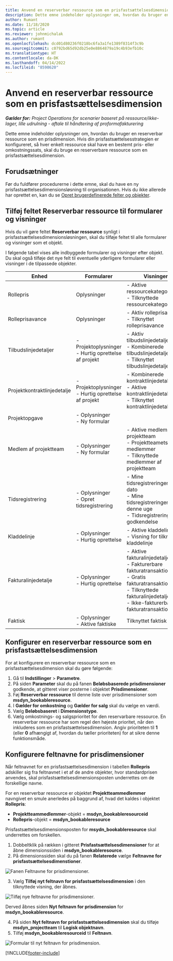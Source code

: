 ```yaml
---
title: Anvend en reserverbar ressource som en prisfastsættelsesdimension
description: Dette emne indeholder oplysninger om, hvordan du bruger en reserverbar ressource som en prisdimension.
author: Rumant
ms.date: 11/18/2020
ms.topic: article
ms.reviewer: johnmichalak
ms.author: rumant
ms.openlocfilehash: dcd01d80236f0218bc6fa3a1fe1389f8314f3c9b
ms.sourcegitcommit: c0792bd65d92db25e0e8864879a19c4b93efb10c
ms.translationtype: HT
ms.contentlocale: da-DK
ms.lasthandoff: 04/14/2022
ms.locfileid: "8598620"
---
```

# <a name="use-a-bookable-resource-as-a-pricing-dimension"></a>Anvend en reserverbar ressource som en prisfastsættelsesdimension

 _**Gælder for:** Project Operations for scenarier baseret på ressource/ikke-lager, lille udrulning - aftale til håndtering af proformafakturering_ 

Dette emne indeholder oplysninger om, hvordan du bruger en reserverbar ressource som en prisdimension. Hvis din prisfastsættelsesstrategien er konfigureret, så hver enkelt ressource skal have en bestemt pris- eller omkostningssats, skal du bruge en reserverbare ressource som en prisfastsættelsesdimension.

## <a name="prerequisites"></a>Forudsætninger
Før du fuldfører procedurerne i dette emne, skal du have en ny prisfastsættelsesdimensionsløsning til organisationen. Hvis du ikke allerede har oprettet en, kan du se [Opret brugerdefinerede felter og objekter](../pricing-costing/create-custom-fields-entities-pricing-dimensions.md).

## <a name="add-the-bookable-resource-field-to-forms-and-views"></a>Tilføj feltet Reserverbar ressource til formularer og visninger
Hvis du vil gøre feltet **Reserverbar ressource** synligt i prisfastsættelsesdimensionsløsningen, skal du tilføje feltet til alle formularer og visninger som et objekt.

I følgende tabel vises alle indbyggede formularer og visninger efter objekt. Du skal også tilføje det nye felt til eventuelle yderligere formularer eller visninger i de tilpassede objekter.

|   Enhed        | Formularer   |Visninger        |
| ------------------------------|---------------------------------|----------------------------------|
|  Rollepris| Oplysninger | - Aktive ressourcekategoripriser<br> - Tilknyttede ressourcekategoripriser |
|  Rolleprisavance| Oplysninger| - Aktiv rolleprisavance<br>- Tilknyttet rolleprisavance |
|  Tilbudslinjedetaljer| - Projektoplysninger<br>- Hurtig oprettelse af projekt| - Aktiv tilbudslinjedetalje<br>- Kombinerede tilbudslinjedetaljer<br>- Tilknyttet tilbudslinjedetalje |
|  Projektkontraktlinjedetalje| - Projektoplysninger<br>- Hurtig oprettelse af projekt| - Kombinerede kontraktlinjedetaljer<br>- Aktive kontraktlinjedetaljer<br>- Tilknyttet kontraktlinjedetaljer |
|  Projektopgave| - Oplysninger<br>- Ny formular| &nbsp; |
|  Medlem af projektteam| - Oplysninger<br>- Ny formular| - Aktive medlemmer af projektteam<br>- Projektteamets medlemmer<br>- Tilknyttede medlemmer af projektteam |
|  Tidsregistrering| - Oplysninger<br>- Opret tidsregistrering| - Mine tidsregistreringer efter dato<br>- Mine tidsregistreringer for denne uge<br>- Tidsregistreringer til godkendelse|
|  Kladdelinje| - Oplysninger<br>- Hurtig oprettelse| - Aktive kladdelinjer<br>- Visning for tilknyttet kladdelinje |
|  Fakturalinjedetalje| - Oplysninger<br>- Hurtig oprettelse| - Aktive fakturalinjedetaljer<br>- Fakturerbare fakturatransaktioner<br>- Gratis fakturatransaktioner<br>- Tilknyttede fakturalinjedetaljer <br>- Ikke-fakturerbare fakturatransaktioner|
|  Faktisk| - Oplysninger<br>- Aktive faktiske| Tilknyttet faktisk |

## <a name="set-up-a-bookable-resource-as-a-pricing-dimension"></a>Konfigurer en reserverbar ressource som en prisfastsættelsesdimension
For at konfigurere en reserverbar ressource som en prisfastsættelsesdimension skal du gøre følgende:

1. Gå til **Indstillinger** > **Parametre**. 
2. På siden **Parameter** skal du på fanen **Beløbsbaserede prisdimensioner** godkende, at gitteret viser posterne i objektet **Prisdimensioner**. 
2. Føj **Reserverbar ressource** til denne liste over prisdimensioner som **msdyn_bookableresource**. 
3. I **Gælder for omkostning** og **Gælder for salg** skal du vælge en værdi.
4. Vælg **Beløbsbaseret** i **Dimensionstype**. 
5. Vælg omkostnings- og salgsprioritet for den reservarbare ressource. En reserverbar ressource har som regel den højeste prioritet, når den inkluderes som en prisfastsættelsesdimension. Angiv prioriteten til **1** (eller **0** afhængigt af, hvordan du tæller prioriteten) for at sikre denne funktionsmåde.

## <a name="set-up-pricing-dimension-field-names"></a>Konfigurere feltnavne for prisdimensioner

Når feltnavnet for en prisfastsættelsesdimension i tabellen **Rollepris** adskiller sig fra feltnavnet i et af de andre objekter, hvor standardprisen anvendes, skal prisfastsættelsesdimensionsposten underrettes om de forskellige navne.  

For en reserverbar ressource er objektet **Projektteammedlemmer** navngivet en smule anerledes på baggrund af, hvad det kaldes i objektet **Rollepris**: 

 - **Projektteammedlemmer**-objekt = **msdyn_bookableresourceid**
 - **Rollepris**-objekt = **msdyn_bookableresource**

Prisfastsættelsesdimensionsposten for **msydn_bookableresource** skal underrettes om forskellen.

1. Dobbeltklik på rækken i gitteret **Prisfastsættelsesdimensioner** for at åbne dimensionssiden i **msdyn_bookableresource**.
2. På dimensionssiden skal du på fanen **Relaterede** vælge **Feltnavne for prisfastsættelsesdimenstioner**.

  ![Fanen Feltnavne for prisdimensioner.](media/PD-fieldname.png)

3. Vælg **Tilføj nyt feltnavn for prisfastsættelsesdimension** i den tilknyttede visning, der åbnes.

  ![Tilføj nye feltnavne for prisdimensioner.](media/Add-NewPD-fieldname.png)

  Derved åbnes siden **Nyt feltnavn for prisdimension** for **msdyn_bookableresource**. 

4. På siden **Nyt feltnavn for prisfastsættelsesdimension** skal du tilføje **msdyn_projectteam** til **Logisk objektnavn**.
5. Tilføj **msdyn_bookableresourceid** til **Feltnavn**.

 ![Formular til nyt feltnavn for prisdimension.](media/PD-fieldname-Added.png)


[!INCLUDE[footer-include](../includes/footer-banner.md)]
